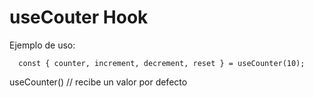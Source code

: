 # useCouter Hook

Ejemplo de uso:
```
  const { counter, increment, decrement, reset } = useCounter(10);
```

useCounter() // recibe un valor por defecto
